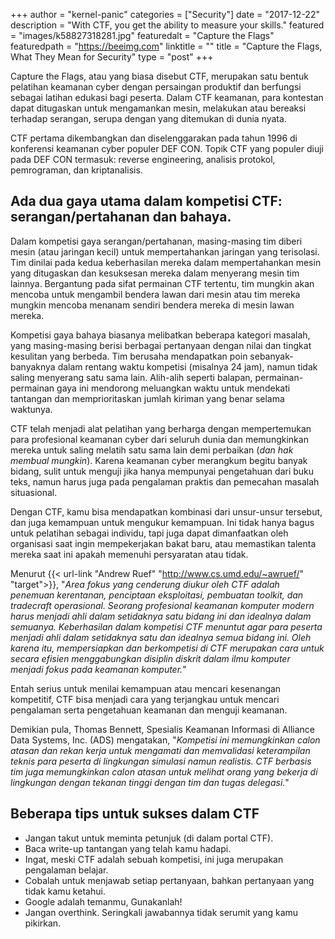 +++
author = "kernel-panic"
categories = ["Security"]
date = "2017-12-22"
description = "With CTF, you get the ability to measure your skills."
featured = "images/k58827318281.jpg"
featuredalt = "Capture the Flags"
featuredpath = "https://beeimg.com"
linktitle = ""
title = "Capture the Flags, What They Mean for Security"
type = "post"
+++

Capture the Flags, atau yang biasa disebut CTF, merupakan satu bentuk pelatihan keamanan cyber dengan persaingan produktif dan berfungsi sebagai latihan edukasi bagi peserta. Dalam CTF keamanan, para kontestan dapat ditugaskan untuk mengamankan mesin, melakukan atau bereaksi terhadap serangan, serupa dengan yang ditemukan di dunia nyata.

CTF pertama dikembangkan dan diselenggarakan pada tahun 1996 di konferensi keamanan cyber populer DEF CON. Topik CTF yang populer diuji pada DEF CON termasuk: reverse engineering, analisis protokol, pemrograman, dan kriptanalisis.

## Ada dua gaya utama dalam kompetisi CTF: serangan/pertahanan dan bahaya.

Dalam kompetisi gaya serangan/pertahanan, masing-masing tim diberi mesin (atau jaringan kecil) untuk mempertahankan jaringan yang terisolasi. Tim dinilai pada kedua keberhasilan mereka dalam mempertahankan mesin yang ditugaskan dan kesuksesan mereka dalam menyerang mesin tim lainnya. Bergantung pada sifat permainan CTF tertentu, tim mungkin akan mencoba untuk mengambil bendera lawan dari mesin atau tim mereka mungkin mencoba menanam sendiri bendera mereka di mesin lawan mereka.

Kompetisi gaya bahaya biasanya melibatkan beberapa kategori masalah, yang masing-masing berisi berbagai pertanyaan dengan nilai dan tingkat kesulitan yang berbeda. Tim berusaha mendapatkan poin sebanyak-banyaknya dalam rentang waktu kompetisi (misalnya 24 jam), namun tidak saling menyerang satu sama lain. Alih-alih seperti balapan, permainan-permainan gaya ini mendorong meluangkan waktu untuk mendekati tantangan dan memprioritaskan jumlah kiriman yang benar selama waktunya.

CTF telah menjadi alat pelatihan yang berharga dengan mempertemukan para profesional keamanan cyber dari seluruh dunia dan memungkinkan mereka untuk saling melatih satu sama lain demi perbaikan (*dan hak membual mungkin*). Karena keamanan cyber merangkum begitu banyak bidang, sulit untuk menguji jika hanya mempunyai pengetahuan dari buku teks, namun harus juga pada pengalaman praktis dan pemecahan masalah situasional.

Dengan CTF, kamu bisa mendapatkan kombinasi dari unsur-unsur tersebut, dan juga kemampuan untuk mengukur kemampuan. Ini tidak hanya bagus untuk pelatihan sebagai individu, tapi juga dapat dimanfaatkan oleh organisasi saat ingin mempekerjakan bakat baru, atau memastikan talenta mereka saat ini apakah memenuhi persyaratan atau tidak.

Menurut {{< url-link "Andrew Ruef" "http://www.cs.umd.edu/~awruef/" "target">}}, "*Area fokus yang cenderung diukur oleh CTF adalah penemuan kerentanan, penciptaan eksploitasi, pembuatan toolkit, dan tradecraft operasional. Seorang profesional keamanan komputer modern harus menjadi ahli dalam setidaknya satu bidang ini dan idealnya dalam semuanya. Keberhasilan dalam kompetisi CTF menuntut agar para peserta menjadi ahli dalam setidaknya satu dan idealnya semua bidang ini. Oleh karena itu, mempersiapkan dan berkompetisi di CTF merupakan cara untuk secara efisien menggabungkan disiplin diskrit dalam ilmu komputer menjadi fokus pada keamanan komputer.*"

Entah serius untuk menilai kemampuan atau mencari kesenangan kompetitif, CTF bisa menjadi cara yang terjangkau untuk mencari pengalaman serta pengetahuan keamanan dan menguji keamanan.

Demikian pula, Thomas Bennett, Spesialis Keamanan Informasi di Alliance Data Systems, Inc. (ADS) mengatakan, "*Kompetisi ini memungkinkan calon atasan dan rekan kerja untuk mengamati dan memvalidasi keterampilan teknis para peserta di lingkungan simulasi namun realistis. CTF berbasis tim juga memungkinkan calon atasan untuk melihat orang yang bekerja di lingkungan dengan tekanan tinggi dengan tim dan tugas delegasi.*"

## Beberapa tips untuk sukses dalam CTF

* Jangan takut untuk meminta petunjuk (di dalam portal CTF).
* Baca write-up tantangan yang telah kamu hadapi.
* Ingat, meski CTF adalah sebuah kompetisi, ini juga merupakan pengalaman belajar.
* Cobalah untuk menjawab setiap pertanyaan, bahkan pertanyaan yang tidak kamu ketahui.
* Google adalah temanmu, Gunakanlah!
* Jangan overthink. Seringkali jawabannya tidak serumit yang kamu pikirkan.

